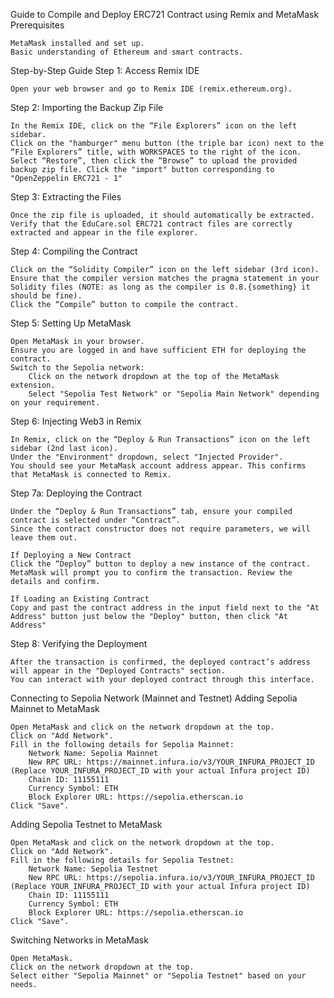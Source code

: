 Guide to Compile and Deploy ERC721 Contract using Remix and MetaMask
Prerequisites

    MetaMask installed and set up.
    Basic understanding of Ethereum and smart contracts.

Step-by-Step Guide
Step 1: Access Remix IDE

    Open your web browser and go to Remix IDE (remix.ethereum.org).

Step 2: Importing the Backup Zip File

    In the Remix IDE, click on the “File Explorers” icon on the left sidebar.
    Click on the "hamburger" menu button (the triple bar icon) next to the “File Explorers” title, with WORKSPACES to the right of the icon.
    Select “Restore”, then click the “Browse” to upload the provided backup zip file. Click the "import" button corresponding to "OpenZeppelin ERC721 - 1"

Step 3: Extracting the Files

    Once the zip file is uploaded, it should automatically be extracted. Verify that the EduCare.sol ERC721 contract files are correctly extracted and appear in the file explorer.

Step 4: Compiling the Contract

    Click on the “Solidity Compiler” icon on the left sidebar (3rd icon).
    Ensure that the compiler version matches the pragma statement in your Solidity files (NOTE: as long as the compiler is 0.8.{something} it should be fine).
    Click the “Compile” button to compile the contract.

Step 5: Setting Up MetaMask

    Open MetaMask in your browser.
    Ensure you are logged in and have sufficient ETH for deploying the contract.
    Switch to the Sepolia network:
        Click on the network dropdown at the top of the MetaMask extension.
        Select "Sepolia Test Network" or "Sepolia Main Network" depending on your requirement.

Step 6: Injecting Web3 in Remix

    In Remix, click on the “Deploy & Run Transactions” icon on the left sidebar (2nd last icon).
    Under the "Environment" dropdown, select "Injected Provider".
    You should see your MetaMask account address appear. This confirms that MetaMask is connected to Remix.

Step 7a: Deploying the Contract

    Under the “Deploy & Run Transactions” tab, ensure your compiled contract is selected under “Contract”.
    Since the contract constructor does not require parameters, we will leave them out.
    
    If Deploying a New Contract
    Click the “Deploy” button to deploy a new instance of the contract.
    MetaMask will prompt you to confirm the transaction. Review the details and confirm.

    If Loading an Existing Contract
    Copy and past the contract address in the input field next to the "At Address" button just below the "Deploy" button, then click "At Address"

Step 8: Verifying the Deployment

    After the transaction is confirmed, the deployed contract’s address will appear in the "Deployed Contracts" section.
    You can interact with your deployed contract through this interface.

Connecting to Sepolia Network (Mainnet and Testnet)
Adding Sepolia Mainnet to MetaMask

    Open MetaMask and click on the network dropdown at the top.
    Click on "Add Network".
    Fill in the following details for Sepolia Mainnet:
        Network Name: Sepolia Mainnet
        New RPC URL: https://mainnet.infura.io/v3/YOUR_INFURA_PROJECT_ID (Replace YOUR_INFURA_PROJECT_ID with your actual Infura project ID)
        Chain ID: 11155111
        Currency Symbol: ETH
        Block Explorer URL: https://sepolia.etherscan.io
    Click "Save".

Adding Sepolia Testnet to MetaMask

    Open MetaMask and click on the network dropdown at the top.
    Click on "Add Network".
    Fill in the following details for Sepolia Testnet:
        Network Name: Sepolia Testnet
        New RPC URL: https://sepolia.infura.io/v3/YOUR_INFURA_PROJECT_ID (Replace YOUR_INFURA_PROJECT_ID with your actual Infura project ID)
        Chain ID: 11155111
        Currency Symbol: ETH
        Block Explorer URL: https://sepolia.etherscan.io
    Click "Save".

Switching Networks in MetaMask

    Open MetaMask.
    Click on the network dropdown at the top.
    Select either "Sepolia Mainnet" or "Sepolia Testnet" based on your needs.